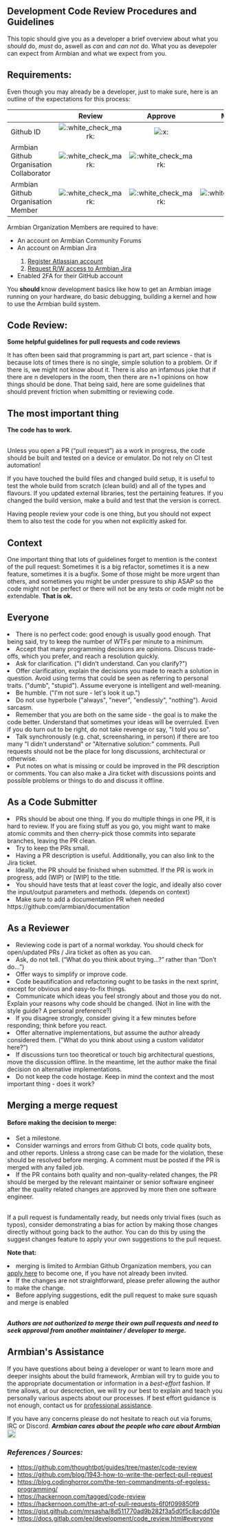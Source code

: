 <div id="doc" class="markdown-body container-fluid"><h2 id="Development-Code-Review-Procedures-and-Guidelines">Development Code Review Procedures and Guidelines</h2><p>
    This topic should give you as a developer a brief overview about what you <em>should</em> do, <em>must</em> do, aswell as <em>can</em> and <em>can not</em> do. What you as devepoler can expect from Armbian and what we expect from you.
</p><p>
</p><h2 id="Requirements"><strong>Requirements:</strong></h2><p></p><p>
	Even though you may already be a developer, just to make sure, here is an outline of the expectations for this process:
</p><table>
<thead>
<tr>
<th></th>
<th style="text-align:center">Review</th>
<th style="text-align:center">Approve</th>
<th style="text-align:center">Merge</th>
</tr>
</thead>
<tbody>
<tr>
<td>Github ID</td>
<td style="text-align:center"><img class="emoji" alt=":white_check_mark:" src="https://docs.lane-fu.com/build/emojify.js/dist/images/basic/white_check_mark.png"></td>
<td style="text-align:center"><img class="emoji" alt=":x:" src="https://docs.lane-fu.com/build/emojify.js/dist/images/basic/x.png"></td>
<td style="text-align:center"><img class="emoji" alt=":x:" src="https://docs.lane-fu.com/build/emojify.js/dist/images/basic/x.png"></td>
</tr>
<tr>
<td>Armbian Github Organisation Collaborator</td>
<td style="text-align:center"><img class="emoji" alt=":white_check_mark:" src="https://docs.lane-fu.com/build/emojify.js/dist/images/basic/white_check_mark.png"></td>
<td style="text-align:center"><img class="emoji" alt=":white_check_mark:" src="https://docs.lane-fu.com/build/emojify.js/dist/images/basic/white_check_mark.png"></td>
<td style="text-align:center"><img class="emoji" alt=":x:" src="https://docs.lane-fu.com/build/emojify.js/dist/images/basic/x.png"></td>
</tr>
<tr>
<td>Armbian Github Organisation Member</td>
<td style="text-align:center"><img class="emoji" alt=":white_check_mark:" src="https://docs.lane-fu.com/build/emojify.js/dist/images/basic/white_check_mark.png"></td>
<td style="text-align:center"><img class="emoji" alt=":white_check_mark:" src="https://docs.lane-fu.com/build/emojify.js/dist/images/basic/white_check_mark.png"></td>
<td style="text-align:center"><img class="emoji" alt=":white_check_mark:" src="https://docs.lane-fu.com/build/emojify.js/dist/images/basic/white_check_mark.png"></td>
</tr>
</tbody>
</table><p>Armbian Organization Members are required to have:</p><ul>
<li>An account on Armbian Community Forums</li>
<li>An account on Armbian Jira</li>
        <ol>
        <li><a href=https://id.atlassian.com>Register Atlassian account</a></li>
        <li><a href=https://armbian.atlassian.net/login.jsp>Request R/W access to Armbian Jira</a></li>
        </ol>
<li>Enabled 2FA for their GitHub account</li>
</ul><p>You <strong>should </strong>know development basics like how to get an Armbian image running on your hardware, do basic debugging, building a kernel and how to use the Armbian build system.</p><p>
</p><h2 id="Code-Review"><strong>Code Review:</strong></h2><p></p><p>
    <b>Some helpful guidelines for pull requests and code reviews</b>
</p><p>
	It has often been said that programming is part art, part science - that is because lots of times there is no single, simple solution to a problem. Or if there is, we might not know about it. There is also an infamous joke that if there are n developers in the room, then there are n+1 opinions on how things should be done. That being said, here are some guidelines that should prevent friction when submitting or reviewing code.
</p><h2 id="The-most-important-thing"><strong>The most important thing</strong></h2><b>The code has to work.</b><br><br><p>Unless you open a PR (“pull request”) as a work in progress, the code should be built and tested on a device or emulator. Do not rely on CI test automation!</p><p>If you have touched the build files and changed build setup, it is useful to test the whole build from scratch (clean build) and all of the types and flavours. If you updated external libraries, test the pertaining features. If you changed the build version, make a build and test that the version is correct.</p><p>Having people review your code is one thing, but you should not expect them to also test the code for you when not explicitly asked for.</p><p></p><h2 id="Context">Context</h2><p>One important thing that lots of guidelines forget to mention is the context of the pull request: Sometimes it is a big refactor, sometimes it is a new feature, sometimes it is a bugfix. Some of those might be more urgent than others, and sometimes you might be under pressure to ship ASAP so the code might not be perfect or there will not be any tests or code might not be extendable. <b>That is ok.</b></p><h2 id="Everyone">Everyone</h2><li>There is no perfect code: good enough is usually good enough. That being said, try to keep the number of WTFs per minute to a minimum.</li><li>Accept that many programming decisions are opinions. Discuss trade-offs, which you prefer, and reach a resolution quickly.</li><li>Ask for clarification. ("I didn't understand. Can you clarify?")</li><li>Offer clarification, explain the decisions you made to reach a solution in question.
    Avoid using terms that could be seen as referring to personal traits. ("dumb", "stupid"). Assume everyone is intelligent and well-meaning.</li><li>Be humble. ("I'm not sure - let's look it up.")</li><li>Do not use hyperbole ("always", "never", "endlessly", "nothing"). Avoid sarcasm.</li><li>Remember that you are both on the same side - the goal is to make the code better. Understand that sometimes your ideas will be overruled. Even if you do turn out to be right, do not take revenge or say, "I told you so".</li><li>Talk synchronously (e.g. chat, screensharing, in person) if there are too many "I didn't understand" or "Alternative solution:" comments. Pull requests should not be the place for long discussions, architectural or otherwise. </li><li>Put notes on what is missing or could be improved in the PR description or comments. You can also make a Jira ticket with discussions points and possible problems or things to do and discuss it offline.</li><h2 id="As-a-Code-Submitter">As a Code Submitter</h2><li>PRs should be about one thing. If you do multiple things in one PR, it is hard to review. If you are fixing stuff as you go, you might want to make atomic commits and then cherry-pick those commits into separate branches, leaving the PR clean.</li><li>Try to keep the PRs small. </li><li>Having a PR description is useful. Additionally, you can also link to the Jira ticket. </li><li>Ideally, the PR should be finished when submitted. If the PR is work in progress, add (WIP) or [WIP] to the title.</li><li>You should have tests that at least cover the logic, and ideally also cover the input/output parameters and methods. (depends on context)</li><li>Make sure to add a documentation PR when needed https://github.com/armbian/documentation</li><h2 id="As-a-Reviewer">As a Reviewer</h2><li>Reviewing code is part of a normal workday. You should check for open/updated PRs / Jira ticket as often as you can.</li><li>Ask, do not tell. (“What do you think about trying…?” rather than “Don’t do…”)</li><li>Offer ways to simplify or improve code.</li><li>Code beautification and refactoring ought to be tasks in the next sprint, except for obvious and easy-to-fix things.</li><li>Communicate which ideas you feel strongly about and those you do not. Explain your reasons why code should be changed. (Not in line with the style guide? A personal preference?)</li><li>If you disagree strongly, consider giving it a few minutes before responding; think before you react.</li><li>Offer alternative implementations, but assume the author already considered them. ("What do you think about using a custom validator here?")</li><li>If discussions turn too theoretical or touch big architectural questions, move the discussion offline. In the meantime, let the author make the final decision on alternative implementations.</li><li>Do not keep the code hostage. Keep in mind the context and the most important thing - does it work?</li><h2 id="Merging-a-merge-request"><strong>Merging a merge request</strong></h2><h4 id="Before-making-the-decision-to-merge">Before making the decision to merge:</h4><li>Set a milestone.</li><li>Consider warnings and errors from Github CI bots, code quality bots, and other reports. Unless a strong case can be made for the violation, these should be resolved before merging. A comment must be posted if the PR is merged with any failed job.</li><li>If the PR contains both quality and non-quality-related changes, the PR should be merged by the relevant maintainer or senior software engineer after the quality related changes are approved by more then one software engineer.</li><br><p>If a pull request is fundamentally ready, but needs only trivial fixes (such as typos), consider demonstrating a bias for action by making those changes directly without going back to the author. You can do this by using the suggest changes feature to apply your own suggestions to the pull request.</p><p><b>Note that:</b></p><li>merging is limited to Armbian Github Organization members, you can  <a href="https://www.armbian.com/contact/" target="_blank" rel="noopener">apply here</a> to become one, if you have not already been invited.</li><li>If the changes are not straightforward, please prefer allowing the author to make the change.</li><li>Before applying suggestions, edit the pull request to make sure squash and merge is enabled</li><br><p><em><strong>Authors are not authorized to merge their own pull requests and need to seek approval from another maintainer / developer to merge.</strong></em></p><h2 id="Armbians-Assistance"><strong>Armbian's Assistance</strong></h2><p></p><p>If you have questions about being a developer or want to learn more and deeper insights about the build framework, Armbian will try to guide you to the appropriate documentation or information in a <em>best-effort</em> fashion. If time allows, at our descrection, we will try our best to explain and teach you personally various aspects about our processes. If best effort guidance is not enough, contact us for <a href="https://www.armbian.com/contact/" target="_blank" rel="noopener">professional assistance</a>.</p><p>If you have any concerns please do not hesitate to reach out via forums, IRC or Discord. <em><strong>Armbian cares about the people who care about Armbian</strong></em>&nbsp; <span><img alt=":)" data-emoticon="true" height="20" src="https://forum.armbian.com/uploads/emoticons/default_smile.png" title=":)" width="20"></span></p><h3 id="References--Sources"><i>References / Sources:</i></h3><ul>
<li><a href="https://github.com/thoughtbot/guides/tree/master/code-review" target="_blank" rel="noopener">https://github.com/thoughtbot/guides/tree/master/code-review</a></li>
<li><a href="https://github.com/blog/1943-how-to-write-the-perfect-pull-request/" target="_blank" rel="noopener">https://github.com/blog/1943-how-to-write-the-perfect-pull-request</a></li>
<li><a href="https://blog.codinghorror.com/the-ten-commandments-of-egoless-programming/" target="_blank" rel="noopener">https://blog.codinghorror.com/the-ten-commandments-of-egoless-programming/</a></li>
<li><a href="https://hackernoon.com/tagged/code-review" target="_blank" rel="noopener">https://hackernoon.com/tagged/code-review</a></li>
<li><a href="https://hackernoon.com/the-art-of-pull-requests-6f0f099850f9" target="_blank" rel="noopener">https://hackernoon.com/the-art-of-pull-requests-6f0f099850f9</a></li>
<li><a href="https://gist.github.com/mrsasha/8d511770ad9b282f3a5d0f5c8acdd10e" target="_blank" rel="noopener">https://gist.github.com/mrsasha/8d511770ad9b282f3a5d0f5c8acdd10e</a></li>
<li><a href="https://docs.gitlab.com/ee/development/code_review.html#everyone" target="_blank" rel="noopener">https://docs.gitlab.com/ee/development/code_review.html#everyone</a></li>
</ul></div>
